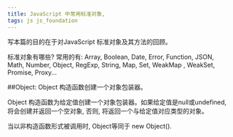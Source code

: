 ```yaml
---
title: JavaScript 中常用标准对象, 
tags: js js_foundation
---
```


写本篇的目的在于对JavaScript 标准对象及其方法的回顾。

标准对象有哪些?
	常用的有: Array, Boolean, Date, Error, Function, JSON, Math, Number, Object, RegExp, String, Map, Set, WeakMap , WeakSet, Promise, Proxy...

##Object: Object 构造函数创建一个对象包装器。

Object 构造函数为给定值创建一个对象包装器。如果给定值是null或undefined, 将会创建并返回一个空对象, 否则, 将返回一个与给定值对应类型的对象。

当以非构造函数形式被调用时, Object等同于 new Object().